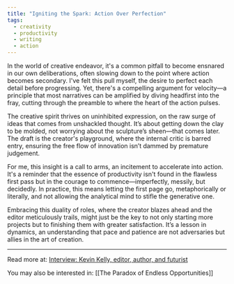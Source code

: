 ```yaml
---
title: "Igniting the Spark: Action Over Perfection"
tags:
  - creativity
  - productivity
  - writing
  - action
---
```

In the world of creative endeavor, it's a common pitfall to become ensnared in our own deliberations, often slowing down to the point where action becomes secondary. I've felt this pull myself, the desire to perfect each detail before progressing. Yet, there's a compelling argument for velocity—a principle that most narratives can be amplified by diving headfirst into the fray, cutting through the preamble to where the heart of the action pulses.

The creative spirit thrives on uninhibited expression, on the raw surge of ideas that comes from unshackled thought. It’s about getting down the clay to be molded, not worrying about the sculpture’s sheen—that comes later. The draft is the creator's playground, where the internal critic is barred entry, ensuring the free flow of innovation isn’t dammed by premature judgement.

For me, this insight is a call to arms, an incitement to accelerate into action. It's a reminder that the essence of productivity isn't found in the flawless first pass but in the courage to commence—imperfectly, messily, but decidedly. In practice, this means letting the first page go, metaphorically or literally, and not allowing the analytical mind to stifle the generative one.

Embracing this duality of roles, where the creator blazes ahead and the editor meticulously trails, might just be the key to not only starting more projects but to finishing them with greater satisfaction. It’s a lesson in dynamics, an understanding that pace and patience are not adversaries but allies in the art of creation.

----

Read more at: [Interview: Kevin Kelly, editor, author, and futurist](https://www.noahpinion.blog/p/interview-kevin-kelly-editor-author)

You may also be interested in: [[The Paradox of Endless Opportunities]]